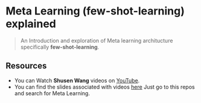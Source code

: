 # Meta Learning (few-shot-learning) explained
> An Introduction and exploration of Meta learning architucture specifically **few-shot-learning**.

## Resources
- You can Watch **Shusen Wang** videos on [YouTube](https://www.youtube.com/playlist?list=PLgtf4d9zHHO8YjSSkkBT55XN8xsIvb-ku).
- You can find the slides associated with videos [here](https://github.com/wangshusen/DeepLearning) Just go to this repos and search for Meta Learning.
